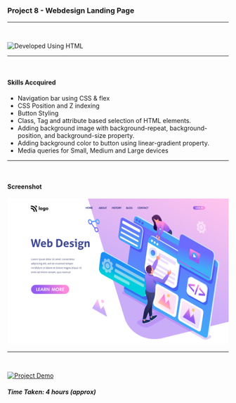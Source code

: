 ### Project 8 - Webdesign Landing Page
---
<br>

![Developed Using HTML](https://img.shields.io/badge/Developed%20Using-HTML%20%26%20CSS-yellowgreen)

---
<br>

#### Skills Accquired
- Navigation bar using CSS & flex
- CSS Position and Z indexing
- Button Styling
- Class, Tag and attribute based selection of HTML elements.
- Adding background image with background-repeat, background-position, and background-size property.
- Adding background color to button using linear-gradient property.
- Media queries for Small, Medium and Large devices

---
<br>

#### Screenshot
![Project8](./8.png)

---
<br>

[![Project Demo](https://img.shields.io/badge/Project%20Demo-Click%20Here%20for%20%20Live%20Link-yellowgreen?style=flat-square&logo=Product%20Hunt)]()
##### Time Taken: 4 hours (approx)